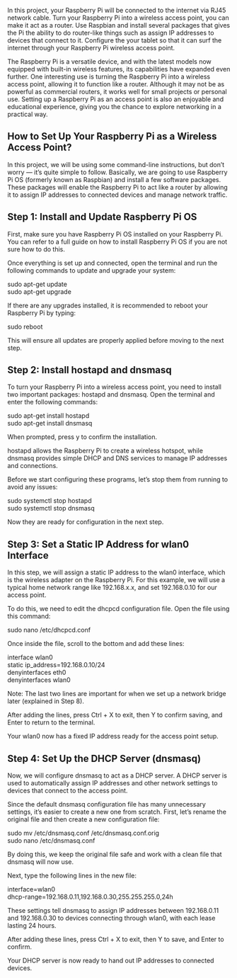 In this project, your Raspberry Pi will be connected to the internet via RJ45 network cable. 
Turn your Raspberry Pi into a wireless access point, you can make it act as a router. 
Use Raspbian and install several packages that gives the Pi the ability to do router-like things such as assign IP addresses to devices that connect to it. 
Configure the your tablet so that it can surf the internet through your Raspberry Pi wireless access point. 

The Raspberry Pi is a versatile device, and with the latest models now equipped with built-in wireless features, its capabilities have expanded even further. 
One interesting use is turning the Raspberry Pi into a wireless access point, allowing it to function like a router. 
Although it may not be as powerful as commercial routers, it works well for small projects or personal use. 
Setting up a Raspberry Pi as an access point is also an enjoyable and educational experience, giving you the chance to explore networking in a practical way.

How to Set Up Your Raspberry Pi as a Wireless Access Point?
-----
In this project, we will be using some command-line instructions, but don’t worry — it’s quite simple to follow. 
Basically, we are going to use Raspberry Pi OS (formerly known as Raspbian) and install a few software packages. 
These packages will enable the Raspberry Pi to act like a router by allowing it to assign IP addresses to connected devices and manage network traffic.

Step 1: Install and Update Raspberry Pi OS
-----
First, make sure you have Raspberry Pi OS installed on your Raspberry Pi. You can refer to a full guide on how to install Raspberry Pi OS if you are not sure how to do this.

Once everything is set up and connected, open the terminal and run the following commands to update and upgrade your system:

sudo apt-get update  
sudo apt-get upgrade  

If there are any upgrades installed, it is recommended to reboot your Raspberry Pi by typing:

sudo reboot  

This will ensure all updates are properly applied before moving to the next step.

Step 2: Install hostapd and dnsmasq
-----
To turn your Raspberry Pi into a wireless access point, you need to install two important packages: hostapd and dnsmasq. Open the terminal and enter the following commands:

sudo apt-get install hostapd  
sudo apt-get install dnsmasq  

When prompted, press y to confirm the installation.

hostapd allows the Raspberry Pi to create a wireless hotspot, while dnsmasq provides simple DHCP and DNS services to manage IP addresses and connections.

Before we start configuring these programs, let’s stop them from running to avoid any issues:

sudo systemctl stop hostapd  
sudo systemctl stop dnsmasq  

Now they are ready for configuration in the next step.

Step 3: Set a Static IP Address for wlan0 Interface
-----
In this step, we will assign a static IP address to the wlan0 interface, which is the wireless adapter on the Raspberry Pi. For this example, we will use a typical home network range like 192.168.x.x, and set 192.168.0.10 for our access point.

To do this, we need to edit the dhcpcd configuration file. Open the file using this command:

sudo nano /etc/dhcpcd.conf  

Once inside the file, scroll to the bottom and add these lines:

interface wlan0  
static ip_address=192.168.0.10/24  
denyinterfaces eth0  
denyinterfaces wlan0  

Note: The last two lines are important for when we set up a network bridge later (explained in Step 8).

After adding the lines, press Ctrl + X to exit, then Y to confirm saving, and Enter to return to the terminal.

Your wlan0 now has a fixed IP address ready for the access point setup.

Step 4: Set Up the DHCP Server (dnsmasq)
-----
Now, we will configure dnsmasq to act as a DHCP server. A DHCP server is used to automatically assign IP addresses and other network settings to devices that connect to the access point.

Since the default dnsmasq configuration file has many unnecessary settings, it’s easier to create a new one from scratch. First, let’s rename the original file and then create a new configuration file:

sudo mv /etc/dnsmasq.conf /etc/dnsmasq.conf.orig  
sudo nano /etc/dnsmasq.conf  

By doing this, we keep the original file safe and work with a clean file that dnsmasq will now use.

Next, type the following lines in the new file:

interface=wlan0  
dhcp-range=192.168.0.11,192.168.0.30,255.255.255.0,24h  

These settings tell dnsmasq to assign IP addresses between 192.168.0.11 and 192.168.0.30 to devices connecting through wlan0, with each lease lasting 24 hours.

After adding these lines, press Ctrl + X to exit, then Y to save, and Enter to confirm.

Your DHCP server is now ready to hand out IP addresses to connected devices.








